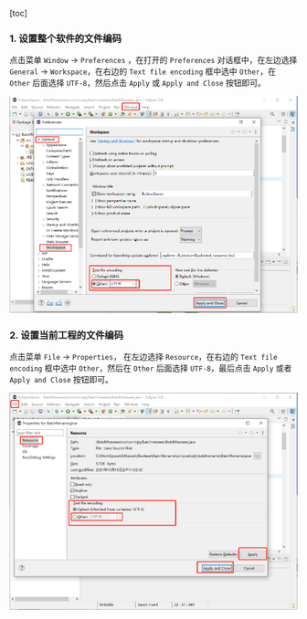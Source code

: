 [toc]

### 1. 设置整个软件的文件编码

点击菜单 `Window` -> `Preferences` ，在打开的 `Preferences` 对话框中，在左边选择 `General` -> `Workspace`，在右边的 `Text file encoding` 框中选中 `Other`，在 `Other` 后面选择 `UTF-8`，然后点击 `Apply` 或 `Apply and Close` 按钮即可。

![01](./images/01.png)

### 2. 设置当前工程的文件编码

点击菜单 `File` -> `Properties`， 在左边选择 `Resource`，在右边的 `Text file encoding` 框中选中 `Other`，然后在 `Other` 后面选择 `UTF-8`，最后点击 `Apply` 或者 `Apply and Close` 按钮即可。

![02](./images/02.png)

